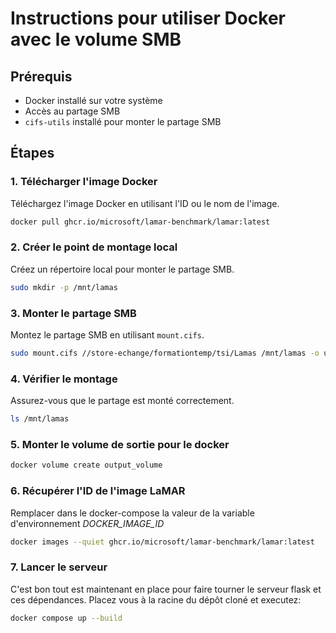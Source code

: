# Instructions pour utiliser Docker avec le volume SMB
## Prérequis

- Docker installé sur votre système
- Accès au partage SMB
- `cifs-utils` installé pour monter le partage SMB

## Étapes

### 1. Télécharger l'image Docker

Téléchargez l'image Docker en utilisant l'ID ou le nom de l'image.

```sh
docker pull ghcr.io/microsoft/lamar-benchmark/lamar:latest
```

### 2. Créer le point de montage local

Créez un répertoire local pour monter le partage SMB.

```sh
sudo mkdir -p /mnt/lamas
```

### 3. Monter le partage SMB

Montez le partage SMB en utilisant `mount.cifs`.

```sh
sudo mount.cifs //store-echange/formationtemp/tsi/Lamas /mnt/lamas -o username=,password=,workgroup=ENSG1
```

### 4. Vérifier le montage

Assurez-vous que le partage est monté correctement.

```sh
ls /mnt/lamas
```

### 5. Monter le volume de sortie pour le docker

```sh
docker volume create output_volume 
```

### 6. Récupérer l'ID de l'image LaMAR

Remplacer dans le docker-compose la valeur de la variable d'environnement _DOCKER_IMAGE_ID_

```sh
docker images --quiet ghcr.io/microsoft/lamar-benchmark/lamar:latest 
```

### 7. Lancer le serveur 
C'est bon tout est maintenant en place pour faire tourner le serveur flask et ces dépendances. Placez vous à la racine du dépôt cloné et executez:
```sh
docker compose up --build
```
